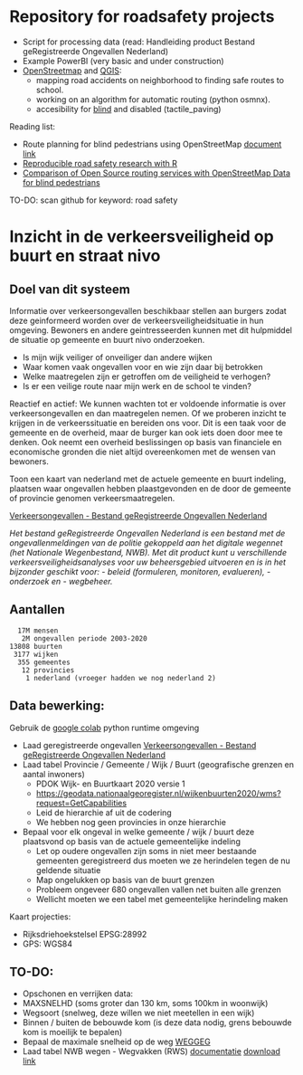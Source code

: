# Repository for roadsafety projects

* Script for processing data (read: Handleiding product Bestand geRegistreerde Ongevallen Nederland)
* Example PowerBI (very basic and under construction)
* [OpenStreetmap](https://www.openstreetmap.org/#map=14/52.2957/5.6220) and [QGIS](https://qgis.org/nl/site/):
  * mapping road accidents on neighborhood to finding safe routes to school.
  * working on an algorithm for automatic routing (python osmnx).
  * accesibility for [blind](https://wiki.openstreetmap.org/wiki/OSM_for_the_blind) and disabled (tactile_paving)

Reading list: 
* Route planning for blind pedestrians using OpenStreetMap [document link](https://journals.sagepub.com/doi/full/10.1177/2399808320933907)
* [Reproducible road safety research with R](https://www.racfoundation.org/wp-content/uploads/Reproducible_road_safety_research_with_R_Lovelace_December_2020.pdf)
* [Comparison of Open Source routing services with OpenStreetMap Data for blind pedestrians](https://europe.foss4g.org/2014/sites/default/files/04-Dornhofer_0.pdf)

TO-DO: scan github for keyword: road safety

# Inzicht in de verkeersveiligheid op buurt en straat nivo

## Doel van dit systeem

Informatie over verkeersongevallen beschikbaar stellen aan burgers zodat deze geinformeerd worden over de verkeersveiligheidsituatie in hun omgeving. Bewoners en andere geintresseerden kunnen met dit hulpmiddel de situatie op gemeente en buurt nivo onderzoeken.

* Is mijn wijk veiliger of onveiliger dan andere wijken
* Waar komen vaak ongevallen voor en wie zijn daar bij betrokken
* Welke maatregelen zijn er getroffen om de veiligheid te verhogen?
* Is er een veilige route naar mijn werk en de school te vinden?

Reactief en actief: We kunnen wachten tot er voldoende informatie is over verkeersongevallen en dan maatregelen nemen. Of we proberen inzicht te krijgen in de verkeerssituatie en bereiden ons voor. Dit is een taak voor de gemeente en de overheid, maar de burger kan ook iets doen door mee te denken. Ook neemt een overheid beslissingen op basis van financiele en economische gronden die niet altijd overeenkomen met de wensen van bewoners.

Toon een kaart van nederland met de actuele gemeente en buurt indeling, plaatsen waar ongevallen hebben plaastgevonden en de door de gemeente of provincie genomen verkeersmaatregelen.

[Verkeersongevallen - Bestand geRegistreerde Ongevallen Nederland](https://data.overheid.nl/en/dataset/9841-verkeersongevallen---bestand-geregistreerde-ongevallen-nederland)

*Het bestand geRegistreerde Ongevallen Nederland is een bestand met de ongevallenmeldingen van de politie gekoppeld aan het digitale wegennet (het Nationale Wegenbestand, NWB). Met dit product kunt u verschillende verkeersveiligheidsanalyses voor uw beheersgebied uitvoeren en is in het bijzonder geschikt voor: - beleid (formuleren, monitoren, evalueren), - onderzoek en - wegbeheer.*

## Aantallen
```
  17M mensen
   2M ongevallen periode 2003-2020
13808 buurten 
 3177 wijken
  355 gemeentes
   12 provincies
    1 nederland (vroeger hadden we nog nederland 2)
```

## Data bewerking:

Gebruik de [google colab](https://colab.research.google.com/) python runtime omgeving

* Laad geregistreerde ongevallen [Verkeersongevallen - Bestand geRegistreerde Ongevallen Nederland](https://data.overheid.nl/en/dataset/9841-verkeersongevallen---bestand-geregistreerde-ongevallen-nederland)
* Laad tabel Provincie / Gemeente / Wijk / Buurt (geografische grenzen en aantal inwoners)
  * PDOK Wijk- en Buurtkaart 2020 versie 1
  * https://geodata.nationaalgeoregister.nl/wijkenbuurten2020/wms?request=GetCapabilities
  * Leid de hierarchie af uit de codering
  * We hebben nog geen provincies in onze hierarchie
* Bepaal voor elk ongeval in welke gemeente / wijk / buurt deze plaatsvond op basis van de actuele gemeentelijke indeling
  * Let op oudere ongevallen zijn soms in niet meer bestaande gemeenten geregistreerd dus moeten we ze herindelen tegen de nu geldende situatie
  * Map ongelukken op basis van de buurt grenzen
  * Probleem ongeveer 680 ongevallen vallen net buiten alle grenzen
  * Wellicht moeten we een tabel met gemeentelijke herindeling maken

Kaart projecties:
* Rijksdriehoekstelsel EPSG:28992
* GPS: WGS84

## TO-DO:
* Opschonen en verrijken data:
 * MAXSNELHD (soms groter dan 130 km, soms 100km in woonwijk)
 * Wegsoort (snelweg, deze willen we niet meetellen in een wijk)
 * Binnen / buiten de bebouwde kom (is deze data nodig, grens bebouwde kom is moeilijk te bepalen)
 * Bepaal de maximale snelheid op de weg [WEGGEG](https://data.overheid.nl/en/dataset/bb5bbc65-2a1a-49e4-a9e8-417ae3920703)
 * Laad tabel NWB wegen - Wegvakken (RWS) [documentatie](https://data.overheid.nl/en/dataset/9b50f8a3-7c67-4efb-9046-fb7a57eca18c) [download link](https://geo.rijkswaterstaat.nl/services/ogc/gdr/nwb_wegen/ows?service=WFS&version=2.0.0&request=GetFeature&typeName=wegvakken&outputFormat=csv)
 
